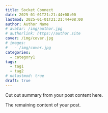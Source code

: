 ```yaml
---
title: Socket Connect
date: 2025-01-01T21:21:44+08:00
lastmod: 2025-01-01T21:21:44+08:00
author: Author Name
# avatar: /img/author.jpg
# authorlink: https://author.site
cover: /img/cover.jpg
# images:
#   - /img/cover.jpg
categories:
  - category1
tags:
  - tag1
  - tag2
# nolastmod: true
draft: true
---
```


Cut out summary from your post content here.

<!--more-->

The remaining content of your post.
